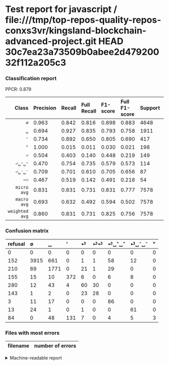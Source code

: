 # Test report for javascript / file:///tmp/top-repos-quality-repos-conxs3vr/kingsland-blockchain-advanced-project.git HEAD 30c7ea23a73509b0abee2d47920032f112a205c3

### Classification report

PPCR: 0.879

| Class | Precision | Recall | Full Recall | F1-score | Full F1-score | Support | Full Support | PPCR |
|------:|:----------|:-------|:------------|:---------|:---------|:--------|:-------------|:-----|
| `∅` | 0.963| 0.842| 0.816| 0.898| 0.883| 4648| 4800| 0.968 |
| `␣` | 0.694| 0.927| 0.835| 0.793| 0.758| 1911| 2121| 0.901 |
| `'` | 0.734| 0.892| 0.650| 0.805| 0.690| 417| 572| 0.729 |
| `"` | 1.000| 0.015| 0.011| 0.030| 0.021| 198| 282| 0.702 |
| `⏎` | 0.504| 0.403| 0.140| 0.448| 0.219| 149| 429| 0.347 |
| `⏎␣⁺␣⁺` | 0.470| 0.754| 0.735| 0.579| 0.573| 114| 117| 0.974 |
| `⏎␣⁻␣⁻` | 0.709| 0.701| 0.610| 0.705| 0.656| 87| 100| 0.870 |
| `⏎⏎` | 0.467| 0.519| 0.142| 0.491| 0.218| 54| 197| 0.274 |
| `micro avg` | 0.831| 0.831| 0.731| 0.831| 0.777| 7578| 8618| 0.879 |
| `macro avg` | 0.693| 0.632| 0.492| 0.594| 0.502| 7578| 8618| 0.879 |
| `weighted avg` | 0.860| 0.831| 0.731| 0.825| 0.756| 7578| 8618| 0.879 |

### Confusion matrix

|refusal|  ∅| ␣| '| ⏎| ⏎⏎| ⏎␣⁺␣⁺| ⏎␣⁻␣⁻| "| 
|:---|:---|:---|:---|:---|:---|:---|:---|:---|
|0 |0 |0 |0 |0 |0 |0 |0 |0 |
|152 |3915 |661 |0 |1 |1 |58 |12 |0 |
|210 |89 |1771 |0 |21 |1 |29 |0 |0 |
|155 |15 |10 |372 |6 |0 |6 |8 |0 |
|280 |12 |43 |4 |60 |30 |0 |0 |0 |
|143 |1 |2 |0 |23 |28 |0 |0 |0 |
|3 |11 |17 |0 |0 |0 |86 |0 |0 |
|13 |24 |1 |0 |1 |0 |0 |61 |0 |
|84 |0 |48 |131 |7 |0 |4 |5 |3 |

### Files with most errors

| filename | number of errors|
|:----:|:-----|

<details>
    <summary>Machine-readable report</summary>
```json
{
  "cl_report": {"\"": {"f1-score": 0.02985074626865672, "precision": 1.0, "recall": 0.015151515151515152, "support": 198}, "\u0027": {"f1-score": 0.8051948051948051, "precision": 0.7337278106508875, "recall": 0.8920863309352518, "support": 417}, "macro avg": {"f1-score": 0.5937839293672229, "precision": 0.6925204433396619, "recall": 0.6316267509727155, "support": 7578}, "micro avg": {"f1-score": 0.8308260754816575, "precision": 0.8308260754816574, "recall": 0.8308260754816574, "support": 7578}, "weighted avg": {"f1-score": 0.825361830243655, "precision": 0.8603203989460725, "recall": 0.8308260754816574, "support": 7578}, "\u2205": {"f1-score": 0.8984509466437178, "precision": 0.9626260142611262, "recall": 0.8422977624784854, "support": 4648}, "\u23ce": {"f1-score": 0.44776119402985076, "precision": 0.5042016806722689, "recall": 0.40268456375838924, "support": 149}, "\u23ce\u23ce": {"f1-score": 0.4912280701754386, "precision": 0.4666666666666667, "recall": 0.5185185185185185, "support": 54}, "\u23ce\u2423\u207a\u2423\u207a": {"f1-score": 0.5791245791245792, "precision": 0.46994535519125685, "recall": 0.7543859649122807, "support": 114}, "\u23ce\u2423\u207b\u2423\u207b": {"f1-score": 0.7052023121387283, "precision": 0.7093023255813954, "recall": 0.7011494252873564, "support": 87}, "\u2423": {"f1-score": 0.7934587813620072, "precision": 0.6936936936936937, "recall": 0.9267399267399268, "support": 1911}},
  "cl_report_full": {"\"": {"f1-score": 0.021052631578947368, "precision": 1.0, "recall": 0.010638297872340425, "support": 282}, "\u0027": {"f1-score": 0.6895273401297498, "precision": 0.7337278106508875, "recall": 0.6503496503496503, "support": 572}, "macro avg": {"f1-score": 0.5021953606083922, "precision": 0.6925204433396619, "recall": 0.49232891264626655, "support": 8618}, "micro avg": {"f1-score": 0.777475919980242, "precision": 0.8308260754816574, "recall": 0.7305639359480158, "support": 8618}, "weighted avg": {"f1-score": 0.7560729196644427, "precision": 0.8386831276313866, "recall": 0.7305639359480158, "support": 8618}, "\u2205": {"f1-score": 0.8830495094169393, "precision": 0.9626260142611262, "recall": 0.815625, "support": 4800}, "\u23ce": {"f1-score": 0.21897810218978103, "precision": 0.5042016806722689, "recall": 0.13986013986013987, "support": 429}, "\u23ce\u23ce": {"f1-score": 0.21789883268482493, "precision": 0.4666666666666667, "recall": 0.14213197969543148, "support": 197}, "\u23ce\u2423\u207a\u2423\u207a": {"f1-score": 0.5733333333333334, "precision": 0.46994535519125685, "recall": 0.7350427350427351, "support": 117}, "\u23ce\u2423\u207b\u2423\u207b": {"f1-score": 0.6559139784946236, "precision": 0.7093023255813954, "recall": 0.61, "support": 100}, "\u2423": {"f1-score": 0.7578091570389388, "precision": 0.6936936936936937, "recall": 0.834983498349835, "support": 2121}},
  "ppcr": 0.8793223485727547
}
```
</details>

